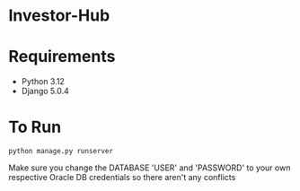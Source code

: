 # Investor-Hub

# Requirements
* Python 3.12
* Django 5.0.4

# To Run
`python manage.py runserver`

Make sure you change the DATABASE 'USER' and 'PASSWORD' to your own respective Oracle DB credentials so there aren't any conflicts

